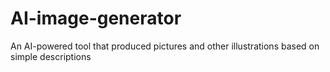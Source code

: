 # AI-image-generator
An AI-powered tool that produced pictures and other illustrations based on simple descriptions
